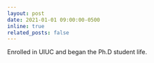```yaml
---
layout: post
date: 2021-01-01 09:00:00-0500
inline: true
related_posts: false
---
```


Enrolled in UIUC and began the Ph.D student life.